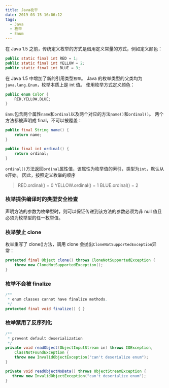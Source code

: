 ```yaml
---
title: Java枚举
date: 2019-03-15 16:06:12
tags:
  - Java
  - 枚举
  - Enum
---
```


在 Java 1.5 之前，传统定义枚举的方式是借用定义常量的方式，例如定义颜色：

```java
public static final int RED = 1;
public static final int YELLOW = 2;
public static final int BLUE = 3;
```

在 Java 1.5 中增加了新的引用类型`枚举`。
Java 的枚举类型的父类均为 `java.lang.Enum`，枚举本质上是 int 值。
使用枚举方式定义颜色：

```java
public enum Color {
    RED,YELLOW,BLUE;
}
```

<!-- more -->

`Enmu`包含两个属性`name`和`ordinal`以及两个对应的方法`name()`和`ordinal()`。
两个方法都被声明成 final，不可以被覆盖：

```java
public final String name() {
    return name;
}

public final int ordinal() {
    return ordinal;
}
```

`ordinal()`方法返回`ordinal`属性值，该属性为枚举值的索引，类型为`int`，默认从`0`开始。
因此，按照定义枚举的顺序

> RED.ordinal() = 0
> YELLOW.ordinal() = 1
> BLUE.ordinal() = 2

### 枚举提供编译时的类型安全检查

声明方法的参数为枚举型时，则可以保证传递到该方法的参数必须为非 null 值且必须为枚举型的任一枚举值。

### 枚举禁止 clone

枚举重写了 clone()方法，调用 clone 会抛出`CloneNotSupportedException`异常：

```java
protected final Object clone() throws CloneNotSupportedException {
    throw new CloneNotSupportedException();
}
```

### 枚举不会被 finalize

```java
/**
 * enum classes cannot have finalize methods.
 */
protected final void finalize() { }

```

### 枚举禁用了反序列化

```java
/**
 * prevent default deserialization
 */
private void readObject(ObjectInputStream in) throws IOException,
    ClassNotFoundException {
    throw new InvalidObjectException("can't deserialize enum");
}

private void readObjectNoData() throws ObjectStreamException {
   throw new InvalidObjectException("can't deserialize enum");
}
```

